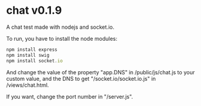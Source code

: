 chat v0.1.9
===========

A chat test made with nodejs and socket.io.

To run, you have to install the node modules:

```js
npm install express
npm install swig
npm install socket.io
```

And change the value of the property "app.DNS" in /public/js/chat.js to your custom value, and the DNS to get "/socket.io/socket.io.js" in /views/chat.html.

If you want, change the port number in "/server.js".
